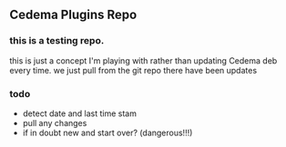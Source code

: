 ## Cedema Plugins Repo

### this is a testing repo.

this is just a concept I'm playing with rather than updating Cedema deb every time. we just pull from the git repo
there have been updates


### todo

* detect date and last time stam
* pull any changes
* if in doubt new and start over? (dangerous!!!)
